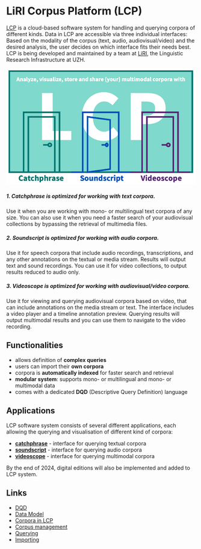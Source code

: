 # LiRI Corpus Platform (LCP)
[LCP](https://www.liri.uzh.ch/en/services/LiRI-Corpus-Platform-LCP.html) is a cloud-based software system for handling and querying corpora of different kinds. Data in LCP are accessible via three individual interfaces: Based on the modality of the corpus (text, audio, audiovisual/video) and the desired analysis, the user decides on which interface fits their needs best. LCP is being developed and maintained by a team at [LiRI](https://www.liri.uzh.ch/en.html), the Linguistic Research Infrastructure at UZH. 

<p align="center"> <!-- Doesnt work, I wanted to center it, but it's not that important -->
  <img src="images/Doors_interface_Functionalities.png" alt="alt" width="600"/>
</p>

##### 1. Catchphrase is optimized for working with text corpora.
   Use it when you are working with mono- or multilingual text corpora of any size. You can also use it when you need a faster search of your audiovisual collections by bypassing the retrieval of multimedia files.

##### 2. Soundscript is optimized for working with audio corpora.
   Use it for speech corpora that include audio recordings, transcriptions, and any other annotations on the textual or media stream. Results will output text and sound recordings. You can use it for video collections, to output results reduced to audio only.

##### 3. Videoscope is optimized for working with audiovisual/video corpora.
   Use it for viewing and querying audiovisual corpora based on video, that can include annotations on the media stream or text. The interface includes a video player and a timeline annotation preview. Querying results will output multimodal results and you can use them to navigate to the video recording.









## Functionalities

  * allows definition of **complex queries**
  * users can import their **own corpora**
  * corpora is **automatically indexed** for faster search and retrieval
  * **modular system**: supports mono- or multilingual and mono- or multimodal data
  * comes with a dedicated **DQD** (Descriptive Query Definition) language

## Applications

LCP software system consists of several different applications, each allowing the querying and visualisation of different kind of corpora:

  * **[catchphrase](catchphrase.md)** - interface for querying textual corpora
  * **[soundscript](soundscript.md)** - interface for querying audio corpora
  * **[videoscope](videoscope.md)** - interface for querying multimodal corpora

By the end of 2024, digital editions will also be implemented and added to LCP system.


## Links

  * [DQD](dqd.md)
  * [Data Model](model.md)
  * [Corpora in LCP](corpora_in_lcp.md)
  * [Corpus management](corpus_management.md)
  * [Querying](querying.md)
  * [Importing](importing.md)
